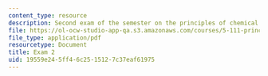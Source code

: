 ```yaml
---
content_type: resource
description: Second exam of the semester on the principles of chemical science.
file: https://ol-ocw-studio-app-qa.s3.amazonaws.com/courses/5-111-principles-of-chemical-science-fall-2008/19559e245ff46c2515127c37eaf61975_Exam2_FA08.pdf
file_type: application/pdf
resourcetype: Document
title: Exam 2
uid: 19559e24-5ff4-6c25-1512-7c37eaf61975
---
```

